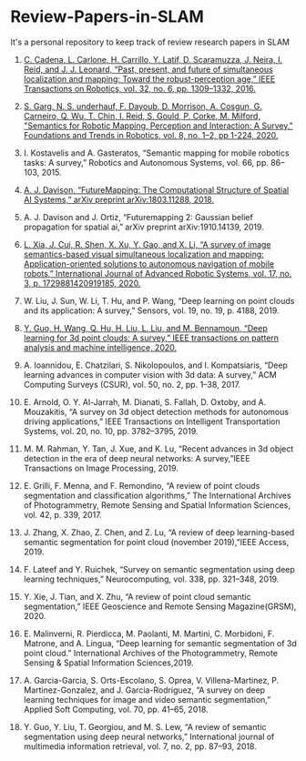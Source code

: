 # Review-Papers-in-SLAM
It's a personal repository to keep track of review research papers in SLAM

1. [C. Cadena, L. Carlone, H. Carrillo, Y. Latif, D. Scaramuzza, J. Neira, I. Reid, and J. J. Leonard, “Past, present, and future of simultaneous localization and mapping: Toward the robust-perception age,” IEEE Transactions on Robotics, vol. 32, no. 6, pp. 1309–1332, 2016.](https://arxiv.org/pdf/1606.05830.pdf)

2. [S. Garg, N. S. underhauf, F. Dayoub, D. Morrison, A. Cosgun, G. Carneiro, Q. Wu, T. Chin, I. Reid, S. Gould, P. Corke, M. Milford, "Semantics for Robotic Mapping, Perception and Interaction: A Survey," Foundations and Trends in Robotics, vol. 8, no. 1–2, pp 1-224, 2020.](https://drive.google.com/file/d/1e4LGO3yCsZdhIOgm4yHCRb7AQVh-PhQW/view?usp=sharing)

3. I. Kostavelis and A. Gasteratos, “Semantic mapping for mobile robotics tasks: A survey,” Robotics and Autonomous Systems, vol. 66, pp. 86–103, 2015.

4. [A. J. Davison, “FutureMapping: The Computational Structure of Spatial AI Systems,” arXiv preprint arXiv:1803.11288, 2018.](https://arxiv.org/pdf/1803.11288.pdf)

5. A. J. Davison and J. Ortiz, “Futuremapping 2: Gaussian belief propagation for spatial ai,” arXiv preprint arXiv:1910.14139, 2019.

6. [L. Xia, J. Cui, R. Shen, X. Xu, Y. Gao, and X. Li, “A survey of image semantics-based visual simultaneous localization and mapping: Application-oriented solutions to autonomous navigation of mobile robots,” International Journal of Advanced Robotic Systems, vol. 17, no. 3, p. 1729881420919185, 2020.](https://drive.google.com/file/d/1piYEZMiu3Aw7gwsEBnBH4N7jXXJKfn_P/view?usp=sharing)

7. W. Liu, J. Sun, W. Li, T. Hu, and P. Wang, “Deep learning on point clouds and its application: A survey,” Sensors, vol. 19, no. 19, p. 4188, 2019.

8. [Y. Guo, H. Wang, Q. Hu, H. Liu, L. Liu, and M. Bennamoun, “Deep learning for 3d point clouds: A survey,” IEEE transactions on pattern analysis and machine intelligence, 2020.](https://arxiv.org/pdf/1912.12033.pdf)

9. A. Ioannidou, E. Chatzilari, S. Nikolopoulos, and I. Kompatsiaris, “Deep learning advances in computer vision with 3d data: A survey,” ACM Computing Surveys (CSUR), vol. 50, no. 2, pp. 1–38, 2017.

10. E. Arnold, O. Y. Al-Jarrah, M. Dianati, S. Fallah, D. Oxtoby, and A. Mouzakitis, “A survey on 3d object detection methods for autonomous driving applications,” IEEE Transactions on Intelligent Transportation Systems, vol. 20, no. 10, pp. 3782–3795, 2019.

11. M. M. Rahman, Y. Tan, J. Xue, and K. Lu, “Recent advances in 3d object detection in the era of deep neural networks: A survey,”IEEE Transactions on Image Processing, 2019.

12. E. Grilli, F. Menna, and F. Remondino, “A review of point clouds segmentation and classification algorithms,” The International Archives of Photogrammetry, Remote Sensing and Spatial Information Sciences, vol. 42, p. 339, 2017.

13. J. Zhang, X. Zhao, Z. Chen, and Z. Lu, “A review of deep learning-based semantic segmentation for point cloud (november 2019),”IEEE Access, 2019.

14. F. Lateef and Y. Ruichek, “Survey on semantic segmentation using deep learning techniques,” Neurocomputing, vol. 338, pp. 321–348, 2019.

15. Y. Xie, J. Tian, and X. Zhu, “A review of point cloud semantic segmentation,” IEEE Geoscience and Remote Sensing Magazine(GRSM), 2020.

16. E. Malinverni, R. Pierdicca, M. Paolanti, M. Martini, C. Morbidoni, F. Matrone, and A. Lingua, “Deep learning for semantic segmentation of 3d point cloud.” International Archives of the Photogrammetry, Remote Sensing & Spatial Information Sciences,2019.

17. A. Garcia-Garcia, S. Orts-Escolano, S. Oprea, V. Villena-Martinez, P. Martinez-Gonzalez, and J. Garcia-Rodriguez, “A survey on deep learning techniques for image and video semantic segmentation,” Applied Soft Computing, vol. 70, pp. 41–65, 2018.

18. Y. Guo, Y. Liu, T. Georgiou, and M. S. Lew, “A review of semantic segmentation using deep neural networks,” International journal of multimedia information retrieval, vol. 7, no. 2, pp. 87–93, 2018.
